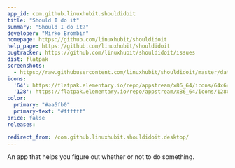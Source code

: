 ```yaml
---
app_id: com.github.linuxhubit.shouldidoit
title: "Should I do it"
summary: "Should I do it?"
developer: "Mirko Brombin"
homepage: https://github.com/linuxhubit/shouldidoit
help_page: https://github.com/linuxhubit/shouldidoit
bugtracker: https://github.com/linuxhubit/shouldidoit/issues
dist: flatpak
screenshots:
  - https://raw.githubusercontent.com/linuxhubit/shouldidoit/master/data/screenshot-1.png
icons:
  '64': https://flatpak.elementary.io/repo/appstream/x86_64/icons/64x64/com.github.linuxhubit.shouldidoit.png
  '128': https://flatpak.elementary.io/repo/appstream/x86_64/icons/128x128/com.github.linuxhubit.shouldidoit.png
color:
  primary: "#aa5fb0"
  primary-text: "#ffffff"
price: false
releases:

redirect_from: /com.github.linuxhubit.shouldidoit.desktop/
---
```


<p>An app that helps you figure out whether or not to do something.</p>